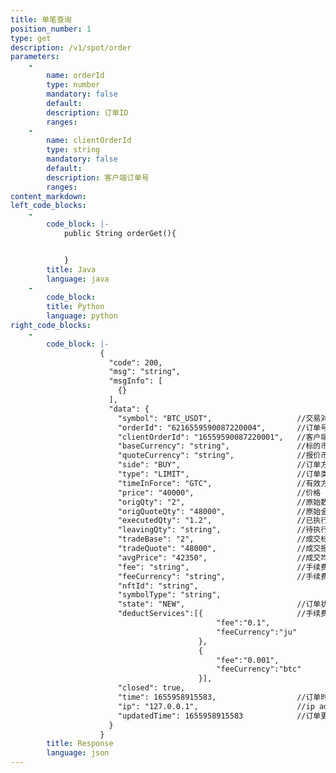 ```yaml
---
title: 单笔查询
position_number: 1
type: get
description: /v1/spot/order
parameters:
    -
        name: orderId
        type: number
        mandatory: false
        default:
        description: 订单ID
        ranges:
    -
        name: clientOrderId
        type: string
        mandatory: false
        default:
        description: 客户端订单号
        ranges:
content_markdown:
left_code_blocks:
    -
        code_block: |-
            public String orderGet(){


            }
        title: Java
        language: java
    -
        code_block:
        title: Python
        language: python
right_code_blocks:
    -
        code_block: |-
                    {
                      "code": 200,
                      "msg": "string",
                      "msgInfo": [
                        {}
                      ],
                      "data": {
                        "symbol": "BTC_USDT",                   //交易对
                        "orderId": "6216559590087220004",       //订单号
                        "clientOrderId": "16559590087220001",   //客户端订单号
                        "baseCurrency": "string",               //标的币种
                        "quoteCurrency": "string",              //报价币种
                        "side": "BUY",                          //订单方向 BUY-买,SELL-卖
                        "type": "LIMIT",                        //订单类型  LIMIT-限价,MARKET-市价 
                        "timeInForce": "GTC",                   //有效方式  GTC,IOC,FOK,GTX
                        "price": "40000",                       //价格
                        "origQty": "2",                         //原始数量
                        "origQuoteQty": "48000",                //原始金额
                        "executedQty": "1.2",                   //已执行数量
                        "leavingQty": "string",                 //待执行数量（若撤单或下单拒绝，该值为0）
                        "tradeBase": "2",                       //成交标的(成交数量)
                        "tradeQuote": "48000",                  //成交报价(成交金额)
                        "avgPrice": "42350",                    //成交均价
                        "fee": "string",                        //手续费
                        "feeCurrency": "string",                //手续费币种
                        "nftId": "string",
                        "symbolType": "string",
                        "state": "NEW",                         //订单状态 NEW-新建,PARTIALLY_FILLED-部分成交,FILLED-全部成交,CANCELED-用户撤单,REJECTED-下单失败,EXPIRED-过期(time_in_force撤单或溢价撤单)
                        "deductServices":[{                     //手续费抵扣列表（如果设置手续费抵扣并产生抵扣，使用该字段代表手续费，没有抵扣使用原有fee、feeCurrency字段代表手续费）
                                              "fee":"0.1",     
                                              "feeCurrency":"ju"
                                          },
                                          {   
                                              "fee":"0.001",
                                              "feeCurrency":"btc"
                                          }],
                        "closed": true,
                        "time": 1655958915583,                  //订单时间
                        "ip": "127.0.0.1",                      //ip address
                        "updatedTime": 1655958915583            //订单更新时间
                      }
                    }
        title: Response
        language: json
---
```

